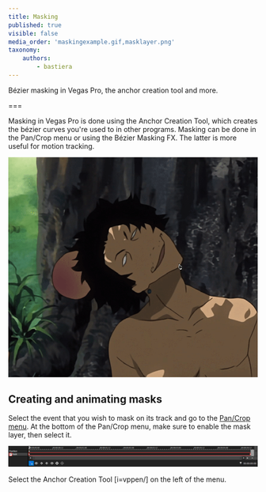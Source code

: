 ```yaml
---
title: Masking
published: true
visible: false
media_order: 'maskingexample.gif,masklayer.png'
taxonomy:
    authors:
        - bastiera
---
```


Bézier masking in Vegas Pro, the anchor creation tool and more.

===

Masking in Vegas Pro is done using the Anchor Creation Tool, which creates the bézier curves you're used to in other programs. Masking can be done in the Pan/Crop menu or using the Bézier Masking FX. The latter is more useful for motion tracking.

![creating a mask with the anchor creation tool](maskingexample.gif "Anime: Samurai Champloo")

## Creating and animating masks

Select the event that you wish to mask on its track and go to the [Pan/Crop menu](/vegas-pro/pan-and-crop#the-pan-crop-menu). At the bottom of the Pan/Crop menu, make sure to enable the mask layer, then select it.

![tick "mask" and select the mask layer](masklayer.png)

Select the Anchor Creation Tool [i=vppen/] on the left of the menu.